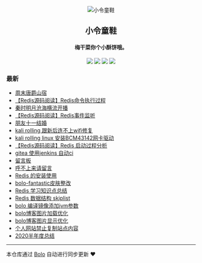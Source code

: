 <p align="center"><img alt="小令童鞋" src="https://img.zeekling.cn/images/2020/02/23/logo.th.png"></p><h2 align="center">
小令童鞋
</h2>

<h4 align="center">梅干菜你个小酥饼哦。</h4>
<p align="center"><a title="小令童鞋" target="_blank" href="https://github.com/zeekling/bolo-blog"><img src="https://img.shields.io/github/last-commit/zeekling/bolo-blog.svg?style=flat-square&color=FF9900"></a>
<a title="GitHub repo size in bytes" target="_blank" href="https://github.com/zeekling/bolo-blog"><img src="https://img.shields.io/github/repo-size/zeekling/bolo-blog.svg?style=flat-square"></a>
<a title="Bolo Version" target="_blank" href="https://github.com/adlered/bolo-solo"><img src="https://img.shields.io/badge/bolo-v2.1 稳定版-f1e05a.svg?style=flat-square&color=blueviolet"></a>
<a title="Hits" target="_blank" href="https://github.com/88250/hits"><img src="https://hits.b3log.org/zeekling/bolo-blog.svg"></a></p>

### 最新

* [周末唐爵山宿](https://www.zeekling.cn/articles/2020/10/18/1603029580658.html)
* [【Redis源码阅读】Redis命令执行过程](https://www.zeekling.cn/articles/2020/10/09/1602258239840.html)
* [秦时明月沧海横流开播](https://www.zeekling.cn/articles/2020/10/08/1602135156440.html)
* [【Redis源码阅读】Redis事件监听](https://www.zeekling.cn/articles/2020/10/06/1601975298948.html)
* [朋友十一结婚](https://www.zeekling.cn/articles/2020/10/05/1601902748431.html)
* [kali rolling 跟新后连不上wifi修复](https://www.zeekling.cn/articles/2020/09/26/1601093208586.html)
* [kali rolling linux 安装BCM43142网卡驱动](https://www.zeekling.cn/articles/2020/09/26/1601091635148.html)
* [【Redis源码阅读】Redis 启动过程分析](https://www.zeekling.cn/articles/2020/09/25/1601041404734.html)
* [gitea 使用jenkins 自动ci ](https://www.zeekling.cn/articles/2020/09/13/1600002728592.html)
* [留言板](https://www.zeekling.cn/guestbook.html)
* [呼不上来请留言](https://www.zeekling.cn/articles/2020/09/05/1599314330828.html)
* [Redis 的安装使用](https://www.zeekling.cn/articles/2020/09/05/1599311518945.html)
* [bolo-fantastic皮肤整改](https://www.zeekling.cn/articles/2020/09/04/1599150574976.html)
* [Redis 学习知识点总结](https://www.zeekling.cn/articles/2020/09/01/1598892381872.html)
* [Redis 数据结构 skiplist](https://www.zeekling.cn/articles/2020/08/30/1598796820320.html)
* [bolo 编译镜像添加jvm参数](https://www.zeekling.cn/articles/2020/08/25/1598324985257.html)
* [bolo博客图片加载优化](https://www.zeekling.cn/articles/2020/08/23/1598162245995.html)
* [bolo博客图片显示优化](https://www.zeekling.cn/articles/2020/08/21/1597945367713.html)
* [个人网站禁止复制站点内容](https://www.zeekling.cn/articles/2020/08/17/1597593928362.html)
* [2020半年度总结](https://www.zeekling.cn/articles/2020/08/03/1596469503281.html)



---

本仓库通过 [Bolo](https://github.com/adlered/bolo-solo) 自动进行同步更新 ❤️ 